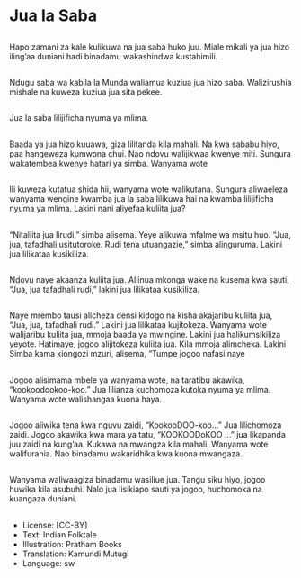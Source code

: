 # Jua la Saba

##
Hapo zamani za kale
kulikuwa na jua saba
huko juu.
Miale mikali ya jua hizo
iling’aa duniani hadi
binadamu wakashindwa
kustahimili.

##
Ndugu saba wa kabila
la Munda waliamua
kuziua jua hizo saba.
Walizirushia mishale na
kuweza kuziua jua sita
pekee.

##
Jua la saba lilijificha
nyuma ya mlima.

##
Baada ya jua hizo
kuuawa, giza lilitanda
kila mahali.
Na kwa sababu hiyo,
paa hangeweza
kumwona chui.
Nao ndovu walijikwaa
kwenye miti.
Sungura wakatembea
kwenye hatari ya
simba. Wanyama wote

##
Ili kuweza kutatua shida
hii, wanyama wote
walikutana.
Sungura aliwaeleza
wanyama wengine
kwamba jua la saba
lilikuwa hai na kwamba
lilijificha nyuma ya
mlima.
Lakini nani aliyefaa
kuliita jua?

##
“Nitaliita jua lirudi,”
simba alisema. Yeye
alikuwa mfalme wa
msitu huo.
“Jua, jua, tafadhali
usitutoroke. Rudi tena
utuangazie,” simba
alinguruma.
Lakini jua lilikataa
kusikiliza.

##
Ndovu naye akaanza
kuliita jua.
Aliinua mkonga wake
na kusema kwa sauti,
“Jua, jua tafadhali rudi,”
lakini jua lilikataa
kusikiliza.

##
Naye mrembo tausi alicheza densi
kidogo na kisha akajaribu kuliita
jua, “Jua, jua, tafadhali rudi.” Lakini
jua lilikataa kujitokeza.
Wanyama wote walijaribu kuliita
jua, mmoja baada ya mwingine.
Lakini jua halikumsikiliza yeyote.
Hatimaye, jogoo alijitokeza kuliita
jua. Kila mmoja alimcheka.
Lakini Simba kama kiongozi mzuri,
alisema, “Tumpe jogoo nafasi naye

##
Jogoo alisimama mbele
ya wanyama wote, na
taratibu akawika,
“kookoodookoo-koo.”
Jua lilianza kuchomoza
kutoka nyuma ya
mlima.
Wanyama wote
walishangaa kuona
haya.

##
Jogoo aliwika tena kwa nguvu zaidi,
“KookooDOO-koo...” Jua lilichomoza
zaidi.
Jogoo akawika kwa mara ya tatu,
“KOOKOODoKOO ...” jua likapanda
juu zaidi na kung’aa.
Kukawa na mwangza kila mahali.
Wanyama wote walifurahia.
Nao binadamu wakaridhika kwa
kuona mwangaza.

##
Wanyama waliwaagiza
binadamu wasiliue jua.
Tangu siku hiyo, jogoo
huwika kila asubuhi.
Nalo jua lisikiapo sauti
ya jogoo, huchomoka
na kuangaza duniani.

##
* License: [CC-BY]
* Text: Indian Folktale
* Illustration: Pratham Books
* Translation: Kamundi Mutugi
* Language: sw
